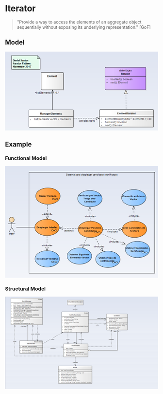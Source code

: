 # Iterator

> "Provide a way to access the elements of an aggregate object sequentially without exposing its underlying representation." [GoF]

## Model
![Model](iterator.png)

## Example

### Functional Model
  ![functional](exercise/functional.png)

### Structural Model
  ![structural](exercise/structural.png)
